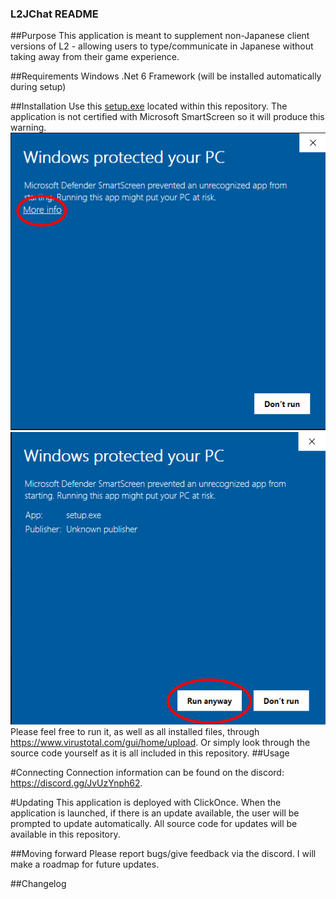 ﻿### L2JChat README

##Purpose
This application is meant to supplement non-Japanese client versions of L2 - allowing users to type/communicate in Japanese without taking away from their game experience.

##Requirements 
Windows
.Net 6 Framework (will be installed automatically during setup)

##Installation
Use this [setup.exe](https://github.com/MoetsukiOtoko/L2JChat/blob/master/published/setup.exe?raw=true) located within this repository.
The application is not certified with Microsoft SmartScreen so it will produce this warning. 
![](MicrosoftSmartScreenWarning.png)
![](MicrosoftSmartScreenWarning2.png)
Please feel free to run it, as well as all installed files, through https://www.virustotal.com/gui/home/upload. Or simply look through the source code yourself as it is all included in this repository.
##Usage

#Connecting
Connection information can be found on the discord: https://discord.gg/JvUzYnph62.

#Updating
This application is deployed with ClickOnce. When the application is launched, if there is an update available, the user will be prompted to update automatically. All source code for updates will be available in this repository. 

##Moving forward
Please report bugs/give feedback via the discord. I will make a roadmap for future updates.

##Changelog
